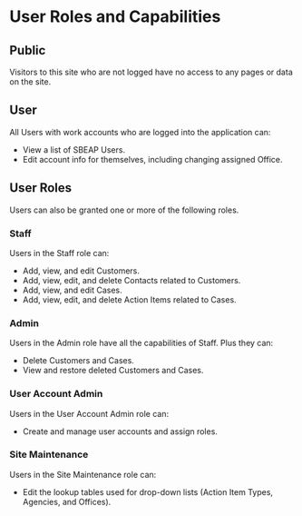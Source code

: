 ﻿# User Roles and Capabilities

## Public

Visitors to this site who are not logged have no access to any pages or data on the site.

## User

All Users with work accounts who are logged into the application can:

* View a list of SBEAP Users.
* Edit account info for themselves, including changing assigned Office.

## User Roles

Users can also be granted one or more of the following roles.

### Staff

Users in the Staff role can:

* Add, view, and edit Customers.
* Add, view, edit, and delete Contacts related to Customers.
* Add, view, and edit Cases.
* Add, view, edit, and delete Action Items related to Cases.

### Admin

Users in the Admin role have all the capabilities of Staff. Plus they can:

* Delete Customers and Cases.
* View and restore deleted Customers and Cases.

### User Account Admin

Users in the User Account Admin role can:

* Create and manage user accounts and assign roles.

### Site Maintenance

Users in the Site Maintenance role can:

* Edit the lookup tables used for drop-down lists (Action Item Types, Agencies, and Offices).
